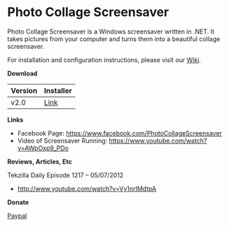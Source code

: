 # Photo Collage Screensaver
Photo Collage Screensaver is a Windows screensaver written in .NET. It takes pictures from your computer and turns them into a beautiful collage screensaver.

For installation and configuration instructions, please visit our [Wiki](../../wiki/home).

**Download**

| Version | Installer |
|---|---|
| v2.0 | [Link](../../releases/tag/v2.0) |

**Links**
* Facebook Page: https://www.facebook.com/PhotoCollageScreensaver
* Video of Screensaver Running: https://www.youtube.com/watch?v=AWpOxp9_PDo

**Reviews, Articles, Etc**

Tekzilla Daily Episode 1217 – 05/07/2012
* http://www.youtube.com/watch?v=Vy1nrIMdtpA

**Donate**

[Paypal](https://www.paypal.com/cgi-bin/webscr?cmd=_s-xclick&hosted_button_id=FNPD9V8JB6GRE)
